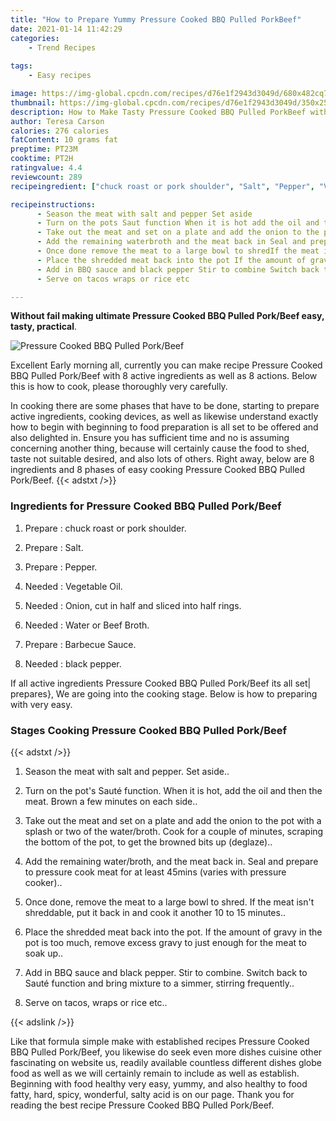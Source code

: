 ```yaml
---
title: "How to Prepare Yummy Pressure Cooked BBQ Pulled PorkBeef"
date: 2021-01-14 11:42:29
categories:
    - Trend Recipes
    
tags:
    - Easy recipes

image: https://img-global.cpcdn.com/recipes/d76e1f2943d3049d/680x482cq70/pressure-cooked-bbq-pulled-porkbeef-recipe-main-photo.jpg
thumbnail: https://img-global.cpcdn.com/recipes/d76e1f2943d3049d/350x250cq70/pressure-cooked-bbq-pulled-porkbeef-recipe-main-photo.jpg
description: How to Make Tasty Pressure Cooked BBQ Pulled PorkBeef with 8 ingredients and 8 stages of easy cooking.
author: Teresa Carson
calories: 276 calories
fatContent: 10 grams fat
preptime: PT23M
cooktime: PT2H
ratingvalue: 4.4
reviewcount: 289
recipeingredient: ["chuck roast or pork shoulder", "Salt", "Pepper", "Vegetable Oil", "Onion cut in half and sliced into half rings", "Water or Beef Broth", "Barbecue Sauce", "black pepper"]

recipeinstructions: 
      - Season the meat with salt and pepper Set aside 
      - Turn on the pots Saut function When it is hot add the oil and then the meat Brown a few minutes on each side 
      - Take out the meat and set on a plate and add the onion to the pot with a splash or two of the waterbroth Cook for a couple of minutes scraping the bottom of the pot to get the browned bits up deglaze 
      - Add the remaining waterbroth and the meat back in Seal and prepare to pressure cook meat for at least 45mins varies with pressure cooker 
      - Once done remove the meat to a large bowl to shredIf the meat isnt shreddable put it back in and cook it another 10 to 15 minutes 
      - Place the shredded meat back into the pot If the amount of gravy in the pot is too much remove excess gravy to just enough for the meat to soak up 
      - Add in BBQ sauce and black pepper Stir to combine Switch back to Saut function and bring mixture to a simmer stirring frequently 
      - Serve on tacos wraps or rice etc

---
```




**Without fail making ultimate Pressure Cooked BBQ Pulled Pork/Beef easy, tasty, practical**. 


![Pressure Cooked BBQ Pulled Pork/Beef](https://img-global.cpcdn.com/recipes/d76e1f2943d3049d/680x482cq70/pressure-cooked-bbq-pulled-porkbeef-recipe-main-photo.jpg "Pressure Cooked BBQ Pulled Pork/Beef")




Excellent Early morning all, currently you can make recipe Pressure Cooked BBQ Pulled Pork/Beef with 8 active ingredients as well as 8 actions. Below this is how to cook, please thoroughly very carefully.

In cooking there are some phases that have to be done, starting to prepare active ingredients, cooking devices, as well as likewise understand exactly how to begin with beginning to food preparation is all set to be offered and also delighted in. Ensure you has sufficient time and no is assuming concerning another thing, because will certainly cause the food to shed, taste not suitable desired, and also lots of others. Right away, below are 8 ingredients and 8 phases of easy cooking Pressure Cooked BBQ Pulled Pork/Beef.
{{< adstxt />}}

### Ingredients for Pressure Cooked BBQ Pulled Pork/Beef


1. Prepare  : chuck roast or pork shoulder.

1. Prepare  : Salt.

1. Prepare  : Pepper.

1. Needed  : Vegetable Oil.

1. Needed  : Onion, cut in half and sliced into half rings.

1. Needed  : Water or Beef Broth.

1. Prepare  : Barbecue Sauce.

1. Needed  : black pepper.



If all active ingredients Pressure Cooked BBQ Pulled Pork/Beef its all set| prepares}, We are going into the cooking stage. Below is how to preparing with very easy.

### Stages Cooking Pressure Cooked BBQ Pulled Pork/Beef

{{< adstxt />}}


1. Season the meat with salt and pepper. Set aside..



1. Turn on the pot&#39;s Sauté function. When it is hot, add the oil and then the meat. Brown a few minutes on each side..



1. Take out the meat and set on a plate and add the onion to the pot with a splash or two of the water/broth. Cook for a couple of minutes, scraping the bottom of the pot, to get the browned bits up (deglaze)..



1. Add the remaining water/broth, and the meat back in. Seal and prepare to pressure cook meat for at least 45mins (varies with pressure cooker)..



1. Once done, remove the meat to a large bowl to shred.
If the meat isn&#39;t shreddable, put it back in and cook it another 10 to 15 minutes..



1. Place the shredded meat back into the pot. If the amount of gravy in the pot is too much, remove excess gravy to just enough for the meat to soak up..



1. Add in BBQ sauce and black pepper. Stir to combine. Switch back to Sauté function and bring mixture to a simmer, stirring frequently..



1. Serve on tacos, wraps or rice etc..





{{< adslink />}}

Like that formula simple make with established recipes Pressure Cooked BBQ Pulled Pork/Beef, you likewise do seek even more dishes cuisine other fascinating on website us, readily available countless different dishes globe food as well as we will certainly remain to include as well as establish. Beginning with food healthy very easy, yummy, and also healthy to food fatty, hard, spicy, wonderful, salty acid is on our page. Thank you for reading the best recipe Pressure Cooked BBQ Pulled Pork/Beef.
